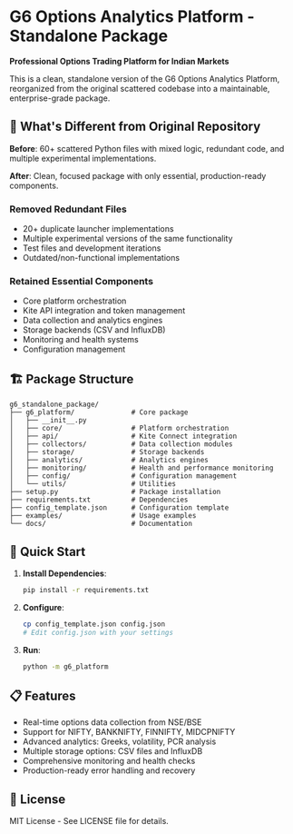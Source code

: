 # G6 Options Analytics Platform - Standalone Package

**Professional Options Trading Platform for Indian Markets**

This is a clean, standalone version of the G6 Options Analytics Platform, reorganized from the original scattered codebase into a maintainable, enterprise-grade package.

## 🎯 What's Different from Original Repository

**Before**: 60+ scattered Python files with mixed logic, redundant code, and multiple experimental implementations.

**After**: Clean, focused package with only essential, production-ready components.

### Removed Redundant Files
- 20+ duplicate launcher implementations
- Multiple experimental versions of the same functionality  
- Test files and development iterations
- Outdated/non-functional implementations

### Retained Essential Components
- Core platform orchestration
- Kite API integration and token management
- Data collection and analytics engines
- Storage backends (CSV and InfluxDB)
- Monitoring and health systems
- Configuration management

## 🏗️ Package Structure

```
g6_standalone_package/
├── g6_platform/              # Core package
│   ├── __init__.py
│   ├── core/                 # Platform orchestration
│   ├── api/                  # Kite Connect integration
│   ├── collectors/           # Data collection modules
│   ├── storage/              # Storage backends
│   ├── analytics/            # Analytics engines
│   ├── monitoring/           # Health and performance monitoring
│   ├── config/               # Configuration management
│   └── utils/                # Utilities
├── setup.py                  # Package installation
├── requirements.txt          # Dependencies
├── config_template.json      # Configuration template
├── examples/                 # Usage examples
└── docs/                     # Documentation
```

## 🚀 Quick Start

1. **Install Dependencies**:
   ```bash
   pip install -r requirements.txt
   ```

2. **Configure**:
   ```bash
   cp config_template.json config.json
   # Edit config.json with your settings
   ```

3. **Run**:
   ```bash
   python -m g6_platform
   ```

## 📋 Features

- Real-time options data collection from NSE/BSE
- Support for NIFTY, BANKNIFTY, FINNIFTY, MIDCPNIFTY
- Advanced analytics: Greeks, volatility, PCR analysis
- Multiple storage options: CSV files and InfluxDB
- Comprehensive monitoring and health checks
- Production-ready error handling and recovery

## 📄 License

MIT License - See LICENSE file for details.